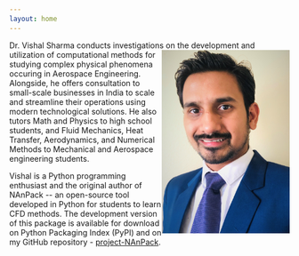 ```yaml
---
layout: home
---
```

Dr. Vishal Sharma conducts investigations on the <img style="float: right;" src="./Website_Pic.jpg" height="330" width="230"/> development and utilization of computational methods for studying complex physical phenomena occuring in Aerospace Engineering. Alongside, he offers consultation to small-scale businesses in India to scale and streamline their operations using modern technological solutions. He also tutors Math and Physics to high school students, and Fluid Mechanics, Heat Transfer, Aerodynamics, and Numerical Methods to Mechanical and Aerospace engineering students.

Vishal is a Python programming enthusiast and the original author of NAnPack -- an open-source tool developed in Python for students to learn CFD methods. The development version of this package is available for download on Python Packaging Index (PyPI) and on my GitHub repository - [project-NAnPack](https://github.com/vxsharma-14/project-NAnPack).